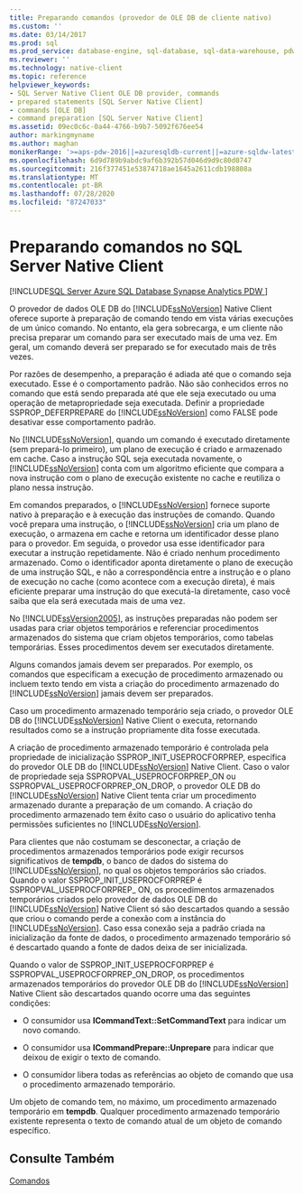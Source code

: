 ```yaml
---
title: Preparando comandos (provedor de OLE DB de cliente nativo)
ms.custom: ''
ms.date: 03/14/2017
ms.prod: sql
ms.prod_service: database-engine, sql-database, sql-data-warehouse, pdw
ms.reviewer: ''
ms.technology: native-client
ms.topic: reference
helpviewer_keywords:
- SQL Server Native Client OLE DB provider, commands
- prepared statements [SQL Server Native Client]
- commands [OLE DB]
- command preparation [SQL Server Native Client]
ms.assetid: 09ec0c6c-0a44-4766-b9b7-5092f676ee54
author: markingmyname
ms.author: maghan
monikerRange: '>=aps-pdw-2016||=azuresqldb-current||=azure-sqldw-latest||>=sql-server-2016||=sqlallproducts-allversions||>=sql-server-linux-2017||=azuresqldb-mi-current'
ms.openlocfilehash: 6d9d789b9abdc9af6b392b57d046d9d9c80d0747
ms.sourcegitcommit: 216f377451e53874718ae1645a2611cdb198808a
ms.translationtype: MT
ms.contentlocale: pt-BR
ms.lasthandoff: 07/28/2020
ms.locfileid: "87247033"
---
```

# <a name="preparing-commands-in-sql-server-native-client"></a>Preparando comandos no SQL Server Native Client
[!INCLUDE[SQL Server Azure SQL Database Synapse Analytics PDW ](../../includes/applies-to-version/sql-asdb-asdbmi-asa-pdw.md)]

  O provedor de dados OLE DB do [!INCLUDE[ssNoVersion](../../includes/ssnoversion-md.md)] Native Client oferece suporte à preparação de comando tendo em vista várias execuções de um único comando. No entanto, ela gera sobrecarga, e um cliente não precisa preparar um comando para ser executado mais de uma vez. Em geral, um comando deverá ser preparado se for executado mais de três vezes.  
  
 Por razões de desempenho, a preparação é adiada até que o comando seja executado. Esse é o comportamento padrão. Não são conhecidos erros no comando que está sendo preparada até que ele seja executado ou uma operação de metapropriedade seja executada. Definir a propriedade SSPROP_DEFERPREPARE do [!INCLUDE[ssNoVersion](../../includes/ssnoversion-md.md)] como FALSE pode desativar esse comportamento padrão.  
  
 No [!INCLUDE[ssNoVersion](../../includes/ssnoversion-md.md)], quando um comando é executado diretamente (sem prepará-lo primeiro), um plano de execução é criado e armazenado em cache. Caso a instrução SQL seja executada novamente, o [!INCLUDE[ssNoVersion](../../includes/ssnoversion-md.md)] conta com um algoritmo eficiente que compara a nova instrução com o plano de execução existente no cache e reutiliza o plano nessa instrução.  
  
 Em comandos preparados, o [!INCLUDE[ssNoVersion](../../includes/ssnoversion-md.md)] fornece suporte nativo à preparação e à execução das instruções de comando. Quando você prepara uma instrução, o [!INCLUDE[ssNoVersion](../../includes/ssnoversion-md.md)] cria um plano de execução, o armazena em cache e retorna um identificador desse plano para o provedor. Em seguida, o provedor usa esse identificador para executar a instrução repetidamente. Não é criado nenhum procedimento armazenado. Como o identificador aponta diretamente o plano de execução de uma instrução SQL, e não a correspondência entre a instrução e o plano de execução no cache (como acontece com a execução direta), é mais eficiente preparar uma instrução do que executá-la diretamente, caso você saiba que ela será executada mais de uma vez.  
  
 No [!INCLUDE[ssVersion2005](../../includes/ssversion2005-md.md)], as instruções preparadas não podem ser usadas para criar objetos temporários e referenciar procedimentos armazenados do sistema que criam objetos temporários, como tabelas temporárias. Esses procedimentos devem ser executados diretamente.  
  
 Alguns comandos jamais devem ser preparados. Por exemplo, os comandos que especificam a execução de procedimento armazenado ou incluem texto tendo em vista a criação do procedimento armazenado do [!INCLUDE[ssNoVersion](../../includes/ssnoversion-md.md)] jamais devem ser preparados.  
  
 Caso um procedimento armazenado temporário seja criado, o provedor OLE DB do [!INCLUDE[ssNoVersion](../../includes/ssnoversion-md.md)] Native Client o executa, retornando resultados como se a instrução propriamente dita fosse executada.  
  
 A criação de procedimento armazenado temporário é controlada pela propriedade de inicialização SSPROP_INIT_USEPROCFORPREP, específica do provedor OLE DB do [!INCLUDE[ssNoVersion](../../includes/ssnoversion-md.md)] Native Client. Caso o valor de propriedade seja SSPROPVAL_USEPROCFORPREP_ON ou SSPROPVAL_USEPROCFORPREP_ON_DROP, o provedor OLE DB do [!INCLUDE[ssNoVersion](../../includes/ssnoversion-md.md)] Native Client tenta criar um procedimento armazenado durante a preparação de um comando. A criação do procedimento armazenado tem êxito caso o usuário do aplicativo tenha permissões suficientes no [!INCLUDE[ssNoVersion](../../includes/ssnoversion-md.md)].  
  
 Para clientes que não costumam se desconectar, a criação de procedimentos armazenados temporários pode exigir recursos significativos de **tempdb**, o banco de dados do sistema do [!INCLUDE[ssNoVersion](../../includes/ssnoversion-md.md)], no qual os objetos temporários são criados. Quando o valor SSPROP_INIT_USEPROCFORPREP é SSPROPVAL_USEPROCFORPREP_ ON, os procedimentos armazenados temporários criados pelo provedor de dados OLE DB do [!INCLUDE[ssNoVersion](../../includes/ssnoversion-md.md)] Native Client só são descartados quando a sessão que criou o comando perde a conexão com a instância do [!INCLUDE[ssNoVersion](../../includes/ssnoversion-md.md)]. Caso essa conexão seja a padrão criada na inicialização da fonte de dados, o procedimento armazenado temporário só é descartado quando a fonte de dados deixa de ser inicializada.  
  
 Quando o valor de SSPROP_INIT_USEPROCFORPREP é SSPROPVAL_USEPROCFORPREP_ON_DROP, os procedimentos armazenados temporários do provedor OLE DB do [!INCLUDE[ssNoVersion](../../includes/ssnoversion-md.md)] Native Client são descartados quando ocorre uma das seguintes condições:  
  
-   O consumidor usa **ICommandText::SetCommandText** para indicar um novo comando.  
  
-   O consumidor usa **ICommandPrepare::Unprepare** para indicar que deixou de exigir o texto de comando.  
  
-   O consumidor libera todas as referências ao objeto de comando que usa o procedimento armazenado temporário.  
  
 Um objeto de comando tem, no máximo, um procedimento armazenado temporário em **tempdb**. Qualquer procedimento armazenado temporário existente representa o texto de comando atual de um objeto de comando específico.  
  
## <a name="see-also"></a>Consulte Também  
 [Comandos](../../relational-databases/native-client-ole-db-commands/commands.md)  
  
  
